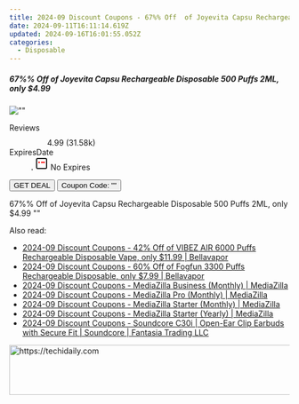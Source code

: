 ```yaml
---
title: 2024-09 Discount Coupons - 67%% Off  of Joyevita Capsu Rechargeable Disposable 500 Puffs 2ML, only $4.99 | Bellavapor
date: 2024-09-11T16:11:14.619Z
updated: 2024-09-16T16:01:55.052Z
categories:
  - Disposable
---
```


<div class="max-w-4xl mx-auto grid grid-cols-1 lg:max-w-5xl lg:gap-x-20 lg:grid-cols-2">
  <div class="relative p-3 col-start-1 row-start-1 flex flex-col-reverse rounded-lg bg-gradient-to-t from-black/75 via-black/0 sm:bg-none sm:row-start-2 sm:p-0 lg:row-start-1">
    <h5 class="mt-1 text-lg font-semibold text-white sm:text-slate-900 md:text-2xl dark:sm:text-white">67%% Off  of Joyevita Capsu Rechargeable Disposable 500 Puffs 2ML, only $4.99</h5>
  </div>
  
  <div class="col-start-1 col-end-3 row-start-1 grid gap-4 sm:mb-6 sm:grid-cols-4 lg:col-start-2 lg:row-span-6 lg:row-end-6 lg:mb-0 lg:gap-6">
      <img src="&quot;&quot;" onClick="javascript:window.open(decodeURIComponent('%22https%3A%2F%2Fwww.shareasale.com%2Fu.cfm%3Fd%3D1104073%26m%3D122475%26u%3D4338022%22'), '_blank');void(0);" alt="&quot;&quot;" class="h-60 w-full rounded-lg object-cover sm:col-span-2 sm:h-52 lg:col-span-full" loading="lazy" />
    
  </div>
  <dl class="row-start-2 mt-4 flex items-center text-xs font-medium sm:row-start-3 sm:mt-1 md:mt-2.5 lg:row-start-2">
    <dt class="sr-only">Reviews</dt>
    <dd class="flex items-center text-indigo-600 dark:text-indigo-400">
      <svg width="24" height="24" fill="none" aria-hidden="true" class="mr-1 stroke-current dark:stroke-indigo-500">
        <path d="m12 5 2 5h5l-4 4 2.103 5L12 16l-5.103 3L9 14l-4-4h5l2-5Z" stroke-width="2" stroke-linecap="round" stroke-linejoin="round" />
      </svg>
      <span>4.99 <span class="font-normal text-slate-400">(31.58k)</span></span>
    </dd>
    <dt class="sr-only">ExpiresDate</dt>
    <dd class="flex items-center">
      <svg width="2" height="2" aria-hidden="true" fill="currentColor" class="mx-3 text-slate-300">
        <circle cx="1" cy="1" r="1" />
      </svg>
      <svg width="24" height="24" viewBox="0 0 24 24" fill="none" stroke="currentColor" stroke-width="2">
        <rect x="3" y="3" width="18" height="18" rx="2" fill="#fff" />
        <path d="M6 10L18 10" stroke="red" stroke-width="2" fill="none" />
        <path d="M10 6L10 18" stroke="#fff" stroke-width="2" fill="none" />
      </svg>
      No Expires    </dd>
  </dl>
  <div class="col-start-1 row-start-3 mt-4 self-center sm:col-start-2 sm:row-span-2 sm:row-start-2 sm:mt-0 lg:col-start-1 lg:row-start-3 lg:row-end-4 lg:mt-6">
    <button type="button" onClick="javascript:window.open(decodeURIComponent('%22https%3A%2F%2Fwww.shareasale.com%2Fu.cfm%3Fd%3D1104073%26m%3D122475%26u%3D4338022%22'), '_blank');void(0);" class="rounded-lg bg-red-600 px-3 py-2 text-sm font-medium leading-6 text-white">GET DEAL</button>
    <button type="button" onClick="javascript:window.open(decodeURIComponent('%22https%3A%2F%2Fwww.shareasale.com%2Fu.cfm%3Fd%3D1104073%26m%3D122475%26u%3D4338022%22'), '_blank');void(0);" class="border-dashed border-2 border-indigo-600 bg-green-100 text-sm leading-6 font-medium py-2 px-3 rounded-lg">Coupon Code: &quot;&quot;</button>
  </div>
  <p class="col-start-1 mt-4 text-sm leading-6 sm:col-span-2 lg:col-span-1 lg:row-start-4 lg:mt-6 dark:text-slate-400">
    67%% Off  of Joyevita Capsu Rechargeable Disposable 500 Puffs 2ML, only $4.99 
""  </p>
</div>

<span class="atpl-alsoreadstyle">Also read:</span>
<div><ul>
<li><a href="https://coupons.techidaily.com/coupon-1105259-share-122475-sale/"><u>2024-09 Discount Coupons - 42% Off of VIBEZ AIR 6000 Puffs Rechargeable Disposable Vape, only $11.99 | Bellavapor</u></a></li>
<li><a href="https://coupons.techidaily.com/coupon-1104989-share-122475-sale/"><u>2024-09 Discount Coupons - 60% Off of Fogfun 3300 Puffs Rechargeable Disposable, only $7.99 | Bellavapor</u></a></li>
<li><a href="https://coupons.techidaily.com/coupon-1095257-share-150384-sale/"><u>2024-09 Discount Coupons - MediaZilla Business (Monthly) | MediaZilla</u></a></li>
<li><a href="https://coupons.techidaily.com/coupon-1095253-share-150384-sale/"><u>2024-09 Discount Coupons - MediaZilla Pro (Monthly) | MediaZilla</u></a></li>
<li><a href="https://coupons.techidaily.com/coupon-1095252-share-150384-sale/"><u>2024-09 Discount Coupons - MediaZilla Starter (Monthly) | MediaZilla</u></a></li>
<li><a href="https://coupons.techidaily.com/coupon-1095259-share-150384-sale/"><u>2024-09 Discount Coupons - MediaZilla Starter (Yearly) | MediaZilla</u></a></li>
<li><a href="https://coupons.techidaily.com/coupon-1105464-share-126653-sale/"><u>2024-09 Discount Coupons - Soundcore C30i | Open-Ear Clip Earbuds with Secure Fit | Soundcore | Fantasia Trading LLC</u></a></li>
</ul></div>

<ins class="adsbygoogle"
      style="display:block"
      data-ad-client="ca-pub-7571918770474297"
      data-ad-slot="8358498916"
      data-ad-format="auto"
      data-full-width-responsive="true"></ins>
    

<!-- affiliate ads begin -->
<a href="https://unicoeye.pxf.io/c/5597632/2134229/18498" target="_top" id="2134229">
  <img src="//a.impactradius-go.com/display-ad/18498-2134229" border="0" alt="https://techidaily.com" width="728" height="90"/>
</a>
<img height="0" width="0" src="https://unicoeye.pxf.io/i/5597632/2134229/18498" style="position:absolute;visibility:hidden;" border="0" />
<!-- affiliate ads end -->

